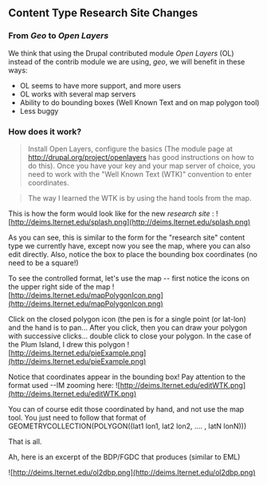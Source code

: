 ## Content Type Research Site Changes ##

### From _Geo_ to _Open Layers_ ###

We think that using the Drupal contributed module _Open Layers_ (OL) instead of the contrib module we are using, _geo_, we will benefit in these ways:
  * OL seems to have more support, and more users
  * OL works with several map servers
  * Ability to do bounding boxes (Well Known Text and on map polygon tool)
  * Less buggy

### How does it work? ###

> Install Open Layers, configure the basics (The module page at http://drupal.org/project/openlayers has good instructions on how to do this).  Once you have your key and your map server of choice, you need to work with the "Well Known Text (WTK)" convention to enter coordinates.

> The way I learned the WTK is by using the hand tools from the map.

This is how the form would look like for the new _research site_ :
![http://deims.lternet.edu/splash.png](http://deims.lternet.edu/splash.png)

As you can see, this is similar to the form for the "research site" content type we currently have, except now you see the map, where you can also edit directly. Also, notice the box to place the bounding box coordinates (no need to be a square!)

To see the controlled format, let's use the map -- first notice the icons on the upper right side of the map
![http://deims.lternet.edu/mapPolygonIcon.png](http://deims.lternet.edu/mapPolygonIcon.png)

Click on the closed polygon icon (the pen is for a single point (or lat-lon) and the hand is to pan... After you click, then you can draw your polygon with successive clicks... double click to close your polygon. In the case of the Plum Island, I drew this polygon
![http://deims.lternet.edu/pieExample.png](http://deims.lternet.edu/pieExample.png)

Notice that coordinates appear in the bounding box!  Pay attention to the format used --IM zooming here:
![http://deims.lternet.edu/editWTK.png](http://deims.lternet.edu/editWTK.png)

You can of course edit those coordinated by hand, and not use the map tool.  You just need to follow that format of GEOMETRYCOLLECTION(POLYGON((lat1 lon1, lat2 lon2, .... , latN lonN)))

That is all.

Ah, here is an excerpt of the BDP/FGDC that produces (similar to EML)

![http://deims.lternet.edu/ol2dbp.png](http://deims.lternet.edu/ol2dbp.png)